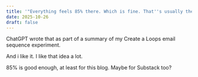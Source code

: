 ```yaml
---
title: '"Everything feels 85% there. Which is fine. That''s usually the sweet spot for me"'
date: 2025-10-26
draft: false
---
```


ChatGPT wrote that as part of a summary of my Create a Loops email sequence experiment.

And i like it. I like that idea a lot.

85% is good enough, at least for this blog. Maybe for Substack too?
